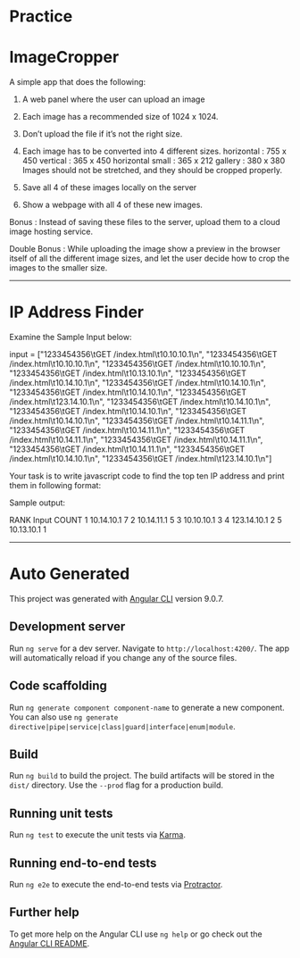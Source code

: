 # Practice

# ImageCropper

A simple app that does the following:

1) A web panel where the user can upload an image
2) Each image has a recommended size of 1024 x 1024.
3) Don’t upload the file if it’s not the right size.
4) Each image has to be converted into 4 different sizes. 
horizontal : 755 x 450
vertical : 365 x 450
horizontal small : 365 x 212
gallery : 380 x 380
Images should not be stretched, and they should be cropped properly. 

5) Save all 4 of these images locally on the server
6) Show a webpage with all 4 of these new images.

Bonus : Instead of saving these files to the server, upload them to a
cloud image hosting service.

Double Bonus : While uploading the image show a preview in the
browser itself of all the different image sizes, and let the user
decide how to crop the images to the smaller size.

---------------------------------------------------------------------------

# IP Address Finder

Examine the Sample Input below:

input = ["1233454356\tGET /index.html\t10.10.10.1\n",
"1233454356\tGET /index.html\t10.10.10.1\n",
"1233454356\tGET /index.html\t10.10.10.1\n",
"1233454356\tGET /index.html\t10.13.10.1\n",
"1233454356\tGET /index.html\t10.14.10.1\n",
"1233454356\tGET /index.html\t10.14.10.1\n",
"1233454356\tGET /index.html\t10.14.10.1\n",
"1233454356\tGET /index.html\t123.14.10.1\n",
"1233454356\tGET /index.html\t10.14.10.1\n",
"1233454356\tGET /index.html\t10.14.10.1\n",
"1233454356\tGET /index.html\t10.14.10.1\n",
"1233454356\tGET /index.html\t10.14.11.1\n",
"1233454356\tGET /index.html\t10.14.11.1\n",
"1233454356\tGET /index.html\t10.14.11.1\n",
"1233454356\tGET /index.html\t10.14.11.1\n",
"1233454356\tGET /index.html\t10.14.11.1\n",
"1233454356\tGET /index.html\t10.14.10.1\n",
"1233454356\tGET /index.html\t123.14.10.1\n"]

Your task is to write javascript code to find the top ten IP address and print them in following format:

Sample output:

RANK    Input               COUNT
1       10.14.10.1          7
2       10.14.11.1          5
3       10.10.10.1          3
4       123.14.10.1         2
5       10.13.10.1          1

---------------------------------------------------------------------------

# Auto Generated

This project was generated with [Angular CLI](https://github.com/angular/angular-cli) version 9.0.7.

## Development server

Run `ng serve` for a dev server. Navigate to `http://localhost:4200/`. The app will automatically reload if you change any of the source files.

## Code scaffolding

Run `ng generate component component-name` to generate a new component. You can also use `ng generate directive|pipe|service|class|guard|interface|enum|module`.

## Build

Run `ng build` to build the project. The build artifacts will be stored in the `dist/` directory. Use the `--prod` flag for a production build.

## Running unit tests

Run `ng test` to execute the unit tests via [Karma](https://karma-runner.github.io).

## Running end-to-end tests

Run `ng e2e` to execute the end-to-end tests via [Protractor](http://www.protractortest.org/).

## Further help

To get more help on the Angular CLI use `ng help` or go check out the [Angular CLI README](https://github.com/angular/angular-cli/blob/master/README.md).
